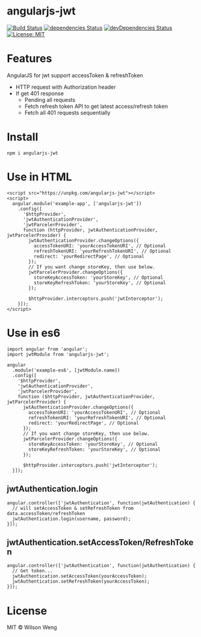 # angularjs-jwt

[![Build Status](https://travis-ci.com/l7960261/angularjs-jwt.svg?branch=master)](https://travis-ci.com/l7960261/angularjs-jwt) [![dependencies Status](https://david-dm.org/l7960261/angularjs-jwt/status.svg)](https://david-dm.org/l7960261/angularjs-jwt) [![devDependencies Status](https://david-dm.org/l7960261/angularjs-jwt/dev-status.svg)](https://david-dm.org/l7960261/angularjs-jwt?type=dev) [![License: MIT](https://img.shields.io/badge/License-MIT-blue.svg)](https://opensource.org/licenses/MIT)

# Features

AngularJS for jwt support accessToken & refreshToken

- HTTP request with Authorization header
- If get 401 response
  - Pending all requests
  - Fetch refresh token API to get latest access/refresh token
  - Fetch all 401 requests sequentially

# Install
```
npm i angularjs-jwt
```

# Use in HTML

```
<script src="https://unpkg.com/angularjs-jwt"></script>
<script>
  angular.module('example-app', ['angularjs-jwt'])
    .config([
      '$httpProvider',
      'jwtAuthenticationProvider',
      'jwtParcelerProvider',
      function (httpProvider, jwtAuthenticationProvider, jwtParcelerProvider) {
        jwtAuthenticationProvider.changeOptions({
          accessTokenURI: 'yourAccessTokenURI', // Optional
          refreshTokenURI: 'yourRefreshTokenURI', // Optional
          redirect: 'yourRedirectPage', // Optional
        });
        // If you want change storeKey, then use below.
        jwtParcelerProvider.changeOptions({
          storeKeyAccessToken: 'yourStoreKey', // Optional
          storeKeyRefreshToken: 'yourStoreKey', // Optional
        });

        $httpProvider.interceptors.push('jwtInterceptor');
    }]);
</script>
```

# Use in es6
```
import angular from 'angular';
import jwtModule from 'angularjs-jwt';

angular
  .module('example-es6', [jwtModule.name])
  .config([
    '$httpProvider',
    'jwtAuthenticationProvider',
    'jwtParcelerProvider',
    function ($httpProvider, jwtAuthenticationProvider, jwtParcelerProvider) {
      jwtAuthenticationProvider.changeOptions({
        accessTokenURI: 'yourAccessTokenURI', // Optional
        refreshTokenURI: 'yourRefreshTokenURI', // Optional
        redirect: 'yourRedirectPage', // Optional
      });
      // If you want change storeKey, then use below.
      jwtParcelerProvider.changeOptions({
        storeKeyAccessToken: 'yourStoreKey', // Optional
        storeKeyRefreshToken: 'yourStoreKey', // Optional
      });

      $httpProvider.interceptors.push('jwtInterceptor');
  }]);
```

## jwtAuthentication.login

```
angular.controller(['jwtAuthentication', function(jwtAuthentication) {
  // will setAccessToken & setRefreshToken from data.accessToken/refreshToken
  jwtAuthentication.login(username, password);
}]);
```

## jwtAuthentication.setAccessToken/RefreshToken
```
angular.controller(['jwtAuthentication', function(jwtAuthentication) {
  // Get token...
  jwtAuthentication.setAccessToken(yourAccessToken);
  jwtAuthentication.setRefreshToken(yourAccessToken);
}]);
```

# License

MIT © Wilson Weng
